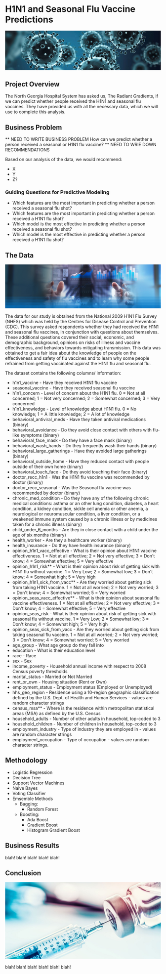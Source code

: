# H1N1 and Seasonal Flu Vaccine Predictions
![fluvirus](https://github.com/AbsIbs/H1N1_flu_vaccine_project/blob/main/images/flu%20banner.jpeg)

## Project Overview

The North Georgia Hospital System has asked us, The Radiant Gradients, if we can predict whether people received the H1N1 and seasonal flu vaccines. They have provided us with all the necessary data, which we will use to complete this analysis.

## Business Problem

** NEED TO WRITE BUSINESS PROBLEM
How can we predict whether a person received a seasonal or H1N1 flu vaccine?
** NEED TO WRIE DOWN RECOMMENDATIONS

Based on our analysis of the data, we would recommend:
<ul>
  <li>X</li>
  <li>Y</li>
  <li>Z?</li>
</ul>

### Guiding Questions for Predictive Modeling
<ul>
  <li>Which features are the most important in predicting whether a person received a seasonal flu shot?</li>
  <li>Which features are the most important in predicting whether a person received a H1N1 flu shot?</li>
  <li>Which model is the most effective in predicting whether a person received a seasonal flu shot?</li>
  <li>Which model is the most effective in predicting whether a person received a H1N1 flu shot?</li>
</ul>



## The Data
![databanner](https://github.com/AbsIbs/H1N1_flu_vaccine_project/blob/main/images/data-science-banner.jpeg)

The data for our study is obtained from the National 2009 H1N1 Flu Survey (NHFS) which was held by the Centres for Disease Control and Prevention (CDC). This survey asked respondents whether they had received the H1N1 and seasonal flu vaccines, in conjunction with questions about themselves. These additional questions covered their social, economic, and demographic background, opinions on risks of illness and vaccine effectiveness, and behaviors towards mitigating transmission. This data was obtained to get a fair idea about the knowledge of people on the effectiveness and safety of flu vaccines and to learn why some people refrained from getting vaccinated against the H1N1 flu and seasonal flu.

The dataset contains the following columns/ information:
<ul>
<li>h1n1_vaccine - Have they received H1N1 flu vaccine</li>
<li>seasonal_vaccine - Have they received seasonal flu vaccine</li>
<li>h1n1_concern - Level of concern about the H1N1 flu. 0 = Not at all concerned; 1 = Not very concerned; 2 = Somewhat concerned; 3 = Very concerned</li>
<li>h1n1_knowledge - Level of knowledge about H1N1 flu. 0 = No knowledge; 1 = A little knowledge; 2 = A lot of knowledge</li>
<li>behavioral_antiviral_meds - Have they taken antiviral medications (binary)</li>
<li>behavioral_avoidance - Do they avoid close contact with others with flu-like symptoms (binary)</li>
<li>behavioral_face_mask - Do they have a face mask (binary)</li>
<li>behavioral_wash_hands - Do they frequently wash their hands (binary)</li>
<li>behavioral_large_gatherings - Have they avoided large gatherings (binary)</li>
<li>behavioral_outside_home - Have they reduced contact with people outside of their own home (binary)</li>
<li>behavioral_touch_face - Do they avoid touching their face (binary)</li>
<li>doctor_recc_h1n1 - Was the H1N1 flu vaccine was recommended by doctor (binary)</li>
<li>doctor_recc_seasonal - Was the Seasonal flu vaccine was recommended by doctor (binary)</li>
<li>chronic_med_condition - Do they have any of the following chronic medical conditions: asthma or an other lung condition, diabetes, a heart condition, a kidney condition, sickle cell anemia or other anemia, a neurological or neuromuscular condition, a liver condition, or a weakened immune system caused by a chronic illness or by medicines taken for a chronic illness (binary)</li>
<li>child_under_6_months - Are they in close contact with a child under the age of six months (binary)</li>
<li>health_worker - Are they a healthcare worker (binary)</li>
<li>health_insurance - Do they have health insurance (binary)</li>
<li>opinion_h1n1_vacc_effective -  What is their opinion about H1N1 vaccine effectiveness. 1 = Not at all effective; 2 = Not very effective; 3 = Don't know; 4 = Somewhat effective; 5 = Very effective</li>
<li>opinion_h1n1_risk** - What is their opinion about risk of getting sick with H1N1 flu without vaccine. 1 = Very Low; 2 = Somewhat low; 3 = Don't know; 4 = Somewhat high; 5 = Very high</li>
<li>opinion_h1n1_sick_from_vacc** - Are they worried about getting sick from taking H1N1 vaccine. 1 = Not at all worried; 2 = Not very worried; 3 = Don't know; 4 = Somewhat worried; 5 = Very worried</li>
<li>opinion_seas_vacc_effective** - What is their opinion about seasonal flu vaccine effectiveness. 1 = Not at all effective; 2 = Not very effective; 3 = Don't know; 4 = Somewhat effective; 5 = Very effective</li>
<li>opinion_seas_risk - What is their opinion about risk of getting sick with seasonal flu without vaccine. 1 = Very Low; 2 = Somewhat low; 3 = Don't know; 4 = Somewhat high; 5 = Very high</li>
<li>opinion_seas_sick_from_vacc - Are they worried about getting sick from taking seasonal flu vaccine. 1 = Not at all worried; 2 = Not very worried; 3 = Don't know; 4 = Somewhat worried; 5 = Very worried</li>
<li>age_group - What age group do they fall into</li>
<li>education - What is their education level</li>
<li>race - Race </li>
<li>sex - Sex </li>
<li>income_poverty - Household annual income with respect to 2008 Census poverty thresholds</li>
<li>marital_status - Married or Not Married</li>
<li>rent_or_own - Housing situation (Rent or Own)</li>
<li>employment_status - Employment status (Employed or Unemployed)</li>
<li>hhs_geo_region - Residence using a 10-region geographic classification defined by the U.S. Dept. of Health and Human Services - values are random character strings</li>
<li>census_msa** - Where is the residence within metropolitan statistical areas (MSA) as defined by the U.S. Census</li>
<li>household_adults - Number of other adults in household, top-coded to 3</li>
<li>household_children - Number of children in household, top-coded to 3</li>
<li>employment_industry - Type of industry they are employed in - values are random character strings</li>
<li>employment_occupation - Type of occupation - values are random character strings.</li>
</ul>

## Methodology 
<ul>
  <li>Logistic Regression</li>
  <li>Decision Tree</li>
  <li>Support Vector Machines</li>
  <li>Naive Bayes</li>
  <li>Voting Classifier</li>
  <li>Emsemble Methods
    <ul>
          <li>Bagging: 
            <ul>
              <li>Random Forest</li>
            </ul>
          <li>Boosting: 
             <ul>
                <li>Ada Boost</li>
                   <li>Gradient Boost</li>
                      <li>Histogram Gradient Boost</li>
               </ul>
    </ul>
</ul>

      

## Business Results

blah! blah! blah! blah! blah!

## Conclusion

![bottlebanner](https://github.com/AbsIbs/H1N1_flu_vaccine_project/blob/main/images/bottle%20banner2.jpeg)

blah! blah! blah! blah! blah! blah!

